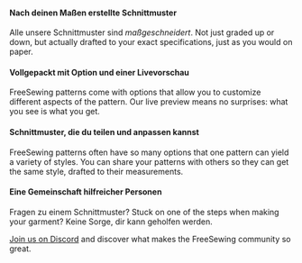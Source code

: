 ---
---

#### Nach deinen Maßen erstellte Schnittmuster

Alle unsere Schnittmuster sind *maßgeschneidert*. Not just graded up or down, but actually drafted to your exact specifications, just as you would on paper.

#### Vollgepackt mit Option und einer Livevorschau

FreeSewing patterns come with options that allow you to customize different aspects of the pattern. Our live preview means no surprises: what you see is what you get.

#### Schnittmuster, die du teilen und anpassen kannst

FreeSewing patterns often have so many options that one pattern can yield a variety of styles. You can share your patterns with others so they can get the same style, drafted to their measurements.

#### Eine Gemeinschaft hilfreicher Personen

Fragen zu einem Schnittmuster? Stuck on one of the steps when making your garment? Keine Sorge, dir kann geholfen werden.

[Join us on Discord](https://discord.freesewing.org/) and discover what makes the FreeSewing community so great.
